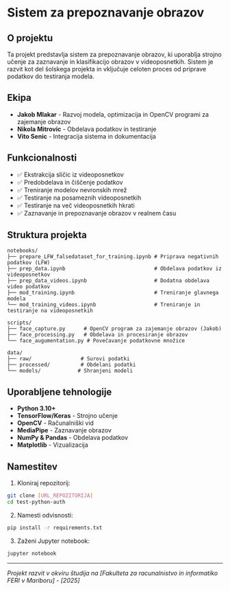 # Sistem za prepoznavanje obrazov

## O projektu

Ta projekt predstavlja sistem za prepoznavanje obrazov, ki uporablja strojno učenje za zaznavanje in klasifikacijo obrazov v videoposnetkih. Sistem je razvit kot del šolskega projekta in vključuje celoten proces od priprave podatkov do testiranja modela.

## Ekipa

- **Jakob Mlakar** - Razvoj modela, optimizacija in OpenCV programi za zajemanje obrazov
- **Nikola Mitrovic** - Obdelava podatkov in testiranje  
- **Vito Senic** - Integracija sistema in dokumentacija

## Funkcionalnosti

- ✅ Ekstrakcija sličic iz videoposnetkov
- ✅ Predobdelava in čiščenje podatkov
- ✅ Treniranje modelov nevronskih mrež
- ✅ Testiranje na posameznih videoposnetkih
- ✅ Testiranje na več videoposnetkih hkrati
- ✅ Zaznavanje in prepoznavanje obrazov v realnem času

## Struktura projekta

```
notebooks/
├── prepare_LFW_falsedataset_for_training.ipynb # Priprava negativnih podatkov (LFW)
├── prep_data.ipynb                             # Obdelava podatkov iz videoposnetkov
├── prep_data_videos.ipynb                      # Dodatna obdelava video podatkov
├── mod_training.ipynb                          # Treniranje glavnega modela
└── mod_training_videos.ipynb                   # Treniranje in testiranje na videoposnetkih

scripts/
├── face_capture.py      # OpenCV program za zajemanje obrazov (Jakob)
├── face_processing.py   # Obdelava in procesiranje obrazov
└── face_augumentation.py # Povečavanje podatkovne množice

data/
├── raw/                # Surovi podatki
├── processed/          # Obdelani podatki
└── models/            # Shranjeni modeli
```

## Uporabljene tehnologije

- **Python 3.10+**
- **TensorFlow/Keras** - Strojno učenje
- **OpenCV** - Računalniški vid
- **MediaPipe** - Zaznavanje obrazov
- **NumPy & Pandas** - Obdelava podatkov
- **Matplotlib** - Vizualizacija

## Namestitev

1. Kloniraj repozitorij:
```bash
git clone [URL_REPOZITORIJA]
cd test-python-auth
```

2. Namesti odvisnosti:
```bash
pip install -r requirements.txt
```

3. Zaženi Jupyter notebook:
```bash
jupyter notebook
```



---
*Projekt razvit v okviru študija na [Fakulteta za racunalnistvo in informatiko FERI v Mariboru] - [2025]* 